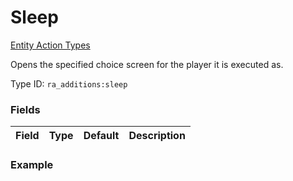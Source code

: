 # Sleep
[Entity Action Types](../entity_action_types.md)

Opens the specified choice screen for the player it is executed as.

Type ID: `ra_additions:sleep`
### Fields
 | Field | Type | Default | Description | 
|---|---|---|---|

### Example
```json

```


